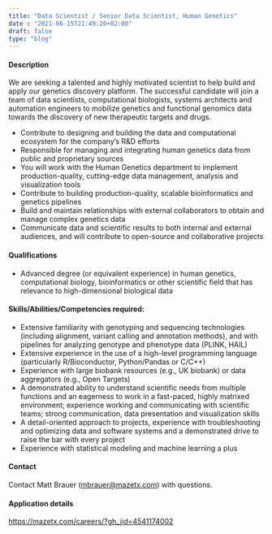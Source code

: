 ```yaml
---
title: "Data Scientist / Senior Data Scientist, Human Genetics"
date : "2021-06-15T21:49:20+02:00"
draft: false
type: "blog"
---
```


#### Description

We are seeking a talented and highly motivated scientist to help build and apply our genetics discovery platform. The successful candidate will join a team of data scientists, computational biologists, systems architects and automation engineers to mobilize genetics and functional genomics data towards the discovery of new therapeutic targets and drugs. 

<!--more-->

- Contribute to designing and building the data and computational ecosystem for the company’s R&D efforts
- Responsible for managing and integrating human genetics data from public and proprietary sources
- You will work with the Human Genetics department to implement production-quality, cutting-edge data management, analysis and visualization tools
- Contribute to building production-quality, scalable bioinformatics and genetics pipelines
- Build and maintain relationships with external collaborators to obtain and manage complex genetics data
- Communicate data and scientific results to both internal and external audiences, and will contribute to open-source and collaborative projects


#### Qualifications	

- Advanced degree (or equivalent experience) in human genetics, computational biology, bioinformatics or other scientific field that has relevance to high-dimensional biological data

#### Skills/Abilities/Competencies required:

- Extensive familiarity with genotyping and sequencing technologies (including alignment, variant calling and annotation methods), and with pipelines for analyzing genotype and phenotype data (PLINK, HAIL)
- Extensive experience in the use of a high-level programming language (particularly R/Bioconductor, Python/Pandas or C/C++)
- Experience with large biobank resources (e.g., UK biobank) or data aggregators (e.g., Open Targets)
- A demonstrated ability to understand scientific needs from multiple functions and an eagerness to work in a fast-paced, highly matrixed environment; experience working and communicating with scientific teams; strong communication, data presentation and visualization skills
- A detail-oriented approach to projects, experience with troubleshooting and optimizing data and software systems and a demonstrated drive to raise the bar with every project
- Experience with statistical modeling and machine learning a plus

#### Contact

Contact Matt Brauer (mbrauer@mazetx.com) with questions.

#### Application details

https://mazetx.com/careers/?gh_jid=4541174002